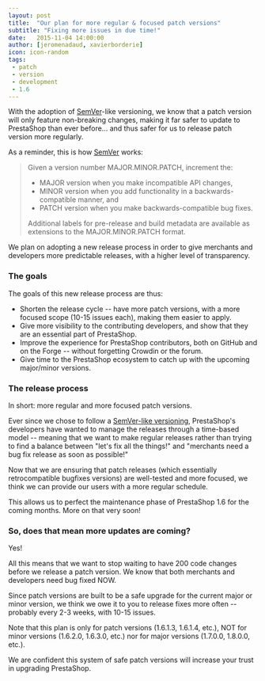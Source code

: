 ```yaml
---
layout: post
title:  "Our plan for more regular & focused patch versions"
subtitle: "Fixing more issues in due time!"
date:   2015-11-04 14:00:00
author: [jeromenadaud, xavierborderie]
icon: icon-random
tags:
 - patch
 - version
 - development
 - 1.6
---
```


With the adoption of [SemVer](http://build.prestashop.com/news/a-more-semantic-versioning-scheme/)-like versioning, we know that a patch version will only feature non-breaking changes, making it far safer to update to PrestaShop than ever before... and thus safer for us to release patch version more regularly.

As a reminder, this is how [SemVer](http://semver.org/) works:

> Given a version number MAJOR.MINOR.PATCH, increment the:
>
> - MAJOR version when you make incompatible API changes,
> - MINOR version when you add functionality in a backwards-compatible manner, and
> - PATCH version when you make backwards-compatible bug fixes.
>
> Additional labels for pre-release and build metadata are available as extensions to the MAJOR.MINOR.PATCH format.

We plan on adopting a new release process in order to give merchants and developers more predictable releases, with a higher level of transparency.

### The goals

The goals of this new release process are thus:

* Shorten the release cycle -- have more patch versions, with a more focused scope (10-15 issues each), making them easier to apply.
* Give more visibility to the contributing developers, and show that they are an essential part of PrestaShop.
* Improve the experience for PrestaShop contributors, both on GitHub and on the Forge -- without forgetting Crowdin or the forum.
* Give time to the PrestaShop ecosystem to catch up with the upcoming major/minor versions.


### The release process

In short: more regular and more focused patch versions.

Ever since we chose to follow a [SemVer-like versioning](http://http://build.prestashop.com/news/a-more-semantic-versioning-scheme/), PrestaShop's developers have wanted to manage the releases through a time-based model -- meaning that we want to make regular releases rather than trying to find a balance between "let's fix all the things!" and "merchants need a bug fix release as soon as possible!"

Now that we are ensuring that patch releases (which essentially retrocompatible bugfixes versions) are well-tested and more focused, we think we can provide our users with a more regular schedule. 

This allows us to perfect the maintenance phase of PrestaShop 1.6 for the coming months. More on that very soon!


### So, does that mean more updates are coming?

Yes! 

All this means that we want to stop waiting to have 200 code changes before we release a patch version. We know that both merchants and developers need bug fixed NOW. 

Since patch versions are built to be a safe upgrade for the current major or minor version, we think we owe it to you to release fixes more often -- probably every 2-3 weeks, with 10-15 issues.

Note that this plan is only for patch versions (1.6.1.3, 1.6.1.4, etc.), NOT for minor versions (1.6.2.0, 1.6.3.0, etc.) nor for major versions (1.7.0.0, 1.8.0.0, etc.).

We are confident this system of safe patch versions will increase your trust in upgrading PrestaShop.
